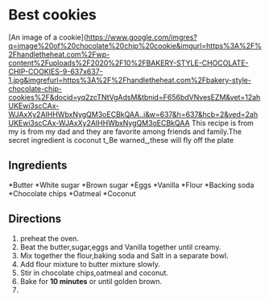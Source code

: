 # Best cookies
[An image of a cookie](https://www.google.com/imgres?q=image%20of%20chocolate%20chip%20cookie&imgurl=https%3A%2F%2Fhandletheheat.com%2Fwp-content%2Fuploads%2F2020%2F10%2FBAKERY-STYLE-CHOCOLATE-CHIP-COOKIES-9-637x637-1.jpg&imgrefurl=https%3A%2F%2Fhandletheheat.com%2Fbakery-style-chocolate-chip-cookies%2F&docid=yq2zcTNtVgAdsM&tbnid=F656bdVNvesEZM&vet=12ahUKEwi3scCAx-WJAxXy2AIHHWbxNygQM3oECBkQAA..i&w=637&h=637&hcb=2&ved=2ahUKEwi3scCAx-WJAxXy2AIHHWbxNygQM3oECBkQAA
This recipe is from my is from my dad and they are favorite among friends and family.The secret ingredient is coconut t_Be warned_,these will fly off the plate

## Ingredients

*Butter
*White sugar
*Brown sugar
*Eggs
*Vanilla
*Flour
*Backing soda
*Chocolate chips
*Oatmeal
*Coconut

## Directions

1. preheat the oven.
2. Beat the butter,sugar,eggs and Vanilla together until creamy.
3. Mix together the flour,baking soda and Salt in a separate bowl.
4. Add flour mixture to butter mixture slowly.
5. Stir in chocolate chips,oatmeal and coconut.
6. Bake for **10 minutes** or until golden brown.
7. 
    
